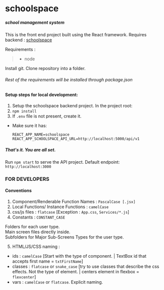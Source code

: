 # schoolspace

##### school management system

This is the front end project built using the React framework.
Requires backend : [schoolspace](https://github.com/duttasamd/schoolspace)

Requirements :
> - node

Install git.
Clone repository into a folder.

###### Rest of the requirements will be installed through package.json

#### Setup steps for local development:
1. Setup the schoolspace backend project.
In the project root:
2. `npm install`
3. If `.env` file is not present, create it.
  * Make sure it has:
    ```
    REACT_APP_NAME=schoolspace
    REACT_APP_SCHOOLSPACE_API_URL=http://localhost:5000/api/v1
    ```
    
##### That's it. You are all set.

Run `npm start` to serve the API project. Default endpoint: `http://localhost:3000`


### FOR DEVELOPERS

#### Conventions

1. Component/Renderable Function Names : `PascalCase [.jsx]`
2. Local Functions/ Instance Functions : `camelCase`
3. css/js files : `flatcase` [Exception : `App.css`, `Services/*.js`]
4. Constants : `CONSTANT_CASE`


Folders for each user type.  
Main screen files directly inside.  
Subfolders for Major Sub-Screens Types for the user type.

5. HTML/JS/CSS naming :
  * ids : `camelCase` [Start with the type of component. | TextBox id that accepts first name = `txtFirstName`]
  * classes : `flatcase` or `snake_case` [try to use classes that describe the css effects. Not the type of element. | centers element in flexbox = `flexcenter`]
  * vars : `camelCase` or `flatcase`. Explicit naming.
